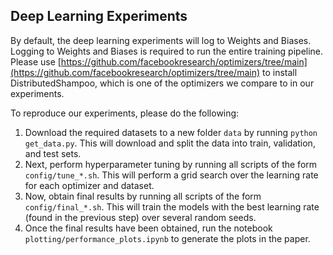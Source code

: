 ## Deep Learning Experiments

By default, the deep learning experiments will log to Weights and Biases. Logging to Weights and Biases is required to run the entire training pipeline.
Please use [https://github.com/facebookresearch/optimizers/tree/main](https://github.com/facebookresearch/optimizers/tree/main) to install DistributedShampoo, which is one of the optimizers we compare to in our experiments.

To reproduce our experiments, please do the following:

1. Download the required datasets to a new folder `data` by running `python get_data.py`. This will download and split the data into train, validation, and test sets.
2. Next, perform hyperparameter tuning by running all scripts of the form `config/tune_*.sh`. This will perform a grid search over the learning rate for each optimizer and dataset.
3. Now, obtain final results by running all scripts of the form `config/final_*.sh`. This will train the models with the best learning rate (found in the previous step) over several random seeds.
4. Once the final results have been obtained, run the notebook `plotting/performance_plots.ipynb` to generate the plots in the paper.